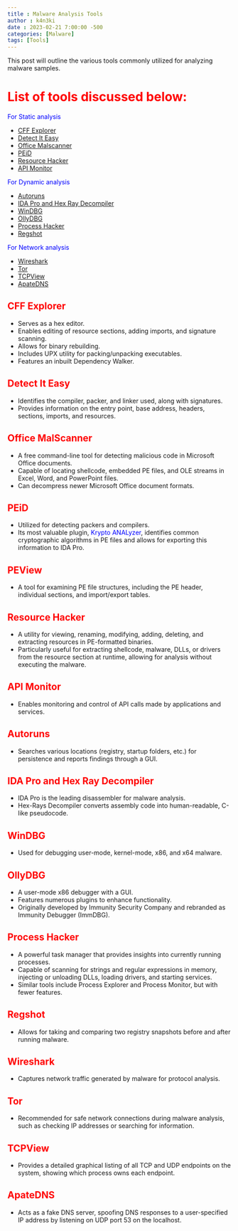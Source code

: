 ```yaml
---
title : Malware Analysis Tools
author : k4n3ki
date : 2023-02-21 7:00:00 -500
categories: [Malware]
tags: [Tools]
---
```


This post will outline the various tools commonly utilized for analyzing malware samples.

# <span style = "color:red;">List of tools discussed below:</span> 
<span style="color:blue">For Static analysis</span>
- [CFF Explorer](#autoruns)
- [Detect It Easy](#detect-it-easy)
- [Office Malscanner](#office-malscanner)
- [PEiD](#peid)
- [Resource Hacker](#resource-hacker)
- [API Monitor](#api-monitor)

<span style="color:blue">For Dynamic analysis</span>
- [Autoruns](#autoruns)
- [IDA Pro and Hex Ray Decompiler](#ida-pro-and-hex-ray-decompiler)
- [WinDBG](#windbg)
- [OllyDBG](#ollydbg)
- [Process Hacker](#process-hacker)
- [Regshot](#regshot)

<span style="color:blue">For Network analysis</span>
- [Wireshark](#wireshark)
- [Tor](#tor)
- [TCPView](#tcpview)
- [ApateDNS](#apatedns) 

## <span style ="color:red;"> CFF Explorer </span> 
- Serves as a hex editor.
- Enables editing of resource sections, adding imports, and signature scanning.
- Allows for binary rebuilding.
- Includes UPX utility for packing/unpacking executables.
- Features an inbuilt Dependency Walker.

## <span style ="color:red;"> Detect It Easy </span>
- Identifies the compiler, packer, and linker used, along with signatures.
- Provides information on the entry point, base address, headers, sections, imports, and resources.

## <span style ="color:red;"> Office MalScanner </span> 
- A free command-line tool for detecting malicious code in Microsoft Office documents.
- Capable of locating shellcode, embedded PE files, and OLE streams in Excel, Word, and PowerPoint files.
- Can decompress newer Microsoft Office document formats.

## <span style ="color:red;"> PEiD </span> 
- Utilized for detecting packers and compilers.
- Its most valuable plugin, <span style ="color:blue;">Krypto ANALyzer</span>, identifies common cryptographic algorithms in PE files and allows for exporting this information to IDA Pro.

## <span style ="color:red;"> PEView </span>
- A tool for examining PE file structures, including the PE header, individual sections, and import/export tables.

## <span style ="color:red;"> Resource Hacker </span>
- A utility for viewing, renaming, modifying, adding, deleting, and extracting resources in PE-formatted binaries.
- Particularly useful for extracting shellcode, malware, DLLs, or drivers from the resource section at runtime, allowing for analysis without executing the malware.

## <span style ="color:red;"> API Monitor </span>
- Enables monitoring and control of API calls made by applications and services.

## <span style ="color:red;"> Autoruns </span>
- Searches various locations (registry, startup folders, etc.) for persistence and reports findings through a GUI.

## <span style ="color:red;"> IDA Pro and Hex Ray Decompiler </span>
- IDA Pro is the leading disassembler for malware analysis.
- Hex-Rays Decompiler converts assembly code into human-readable, C-like pseudocode.

## <span style ="color:red;"> WinDBG </span>
- Used for debugging user-mode, kernel-mode, x86, and x64 malware.

## <span style ="color:red;"> OllyDBG </span>
- A user-mode x86 debugger with a GUI.
- Features numerous plugins to enhance functionality.
- Originally developed by Immunity Security Company and rebranded as Immunity Debugger (ImmDBG).

## <span style ="color:red;"> Process Hacker </span>
- A powerful task manager that provides insights into currently running processes.
- Capable of scanning for strings and regular expressions in memory, injecting or unloading DLLs, loading drivers, and starting services.
- Similar tools include Process Explorer and Process Monitor, but with fewer features.

## <span style ="color:red;"> Regshot </span>
- Allows for taking and comparing two registry snapshots before and after running malware.

## <span style ="color:red;"> Wireshark </span>
- Captures network traffic generated by malware for protocol analysis.

## <span style ="color:red;"> Tor </span>
- Recommended for safe network connections during malware analysis, such as checking IP addresses or searching for information.

## <span style ="color:red;"> TCPView </span>
- Provides a detailed graphical listing of all TCP and UDP endpoints on the system, showing which process owns each endpoint.

## <span style ="color:red;"> ApateDNS </span>
- Acts as a fake DNS server, spoofing DNS responses to a user-specified IP address by listening on UDP port 53 on the localhost.
